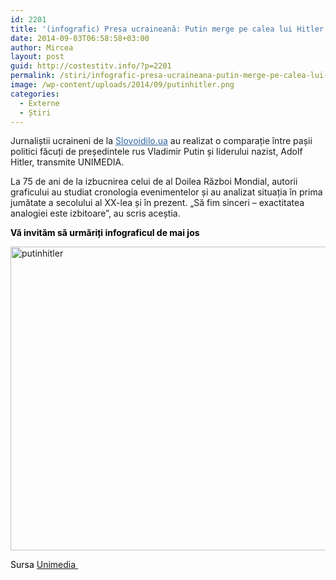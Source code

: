 ```yaml
---
id: 2201
title: '(infografic) Presa ucraineană: Putin merge pe calea lui Hitler'
date: 2014-09-03T06:58:58+03:00
author: Mircea
layout: post
guid: http://costestitv.info/?p=2201
permalink: /stiri/infografic-presa-ucraineana-putin-merge-pe-calea-lui-hitler/
image: /wp-content/uploads/2014/09/putinhitler.png
categories:
  - Externe
  - Știri
---
```

Jurnaliștii ucraineni de la <a style="color: #2e65a3;" href="http://www.slovoidilo.ua/" target="_blank">Slovoidilo.ua</a> au realizat o comparație între pașii politici făcuți de președintele rus Vladimir Putin și liderului nazist, Adolf Hitler, transmite UNIMEDIA.<!--more-->

La 75 de ani de la izbucnirea celui de al Doilea Război Mondial, autorii graficului au studiat cronologia evenimentelor și au analizat situația în prima jumătate a secolului al XX-lea și în prezent. „Să fim sinceri &#8211; exactitatea analogiei este izbitoare”, au scris aceștia.

<p style="color: #000000;">
  <strong>Vă invităm să urmăriți infograficul de mai jos </strong>
</p>

<p style="color: #000000;">
  <a href="http://costestitv.info/wp-content/uploads/2014/09/putinhitler.png"><img class="alignnone  wp-image-2202" src="http://costestitv.info/wp-content/uploads/2014/09/putinhitler-300x234.png" alt="putinhitler" width="623" height="486" srcset="http://costestitv.ddev.local/wp-content/uploads/2014/09/putinhitler-300x234.png 300w, http://costestitv.ddev.local/wp-content/uploads/2014/09/putinhitler.png 1024w" sizes="(max-width: 623px) 100vw, 623px" /></a>
</p>

<p style="color: #000000;">
  Sursa <a href="http://unimedia.info" target="_blank">Unimedia </a>
</p>

<p style="color: #000000;">